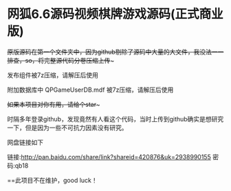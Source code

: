 # 网狐6.6源码视频棋牌游戏源码(正式商业版)


~~原版源码在第一个文件夹中，因为github剔除了源码中大量的大文件，我没法一一排查，so，将完整源代码分卷压缩上传~~~


发布组件被7z压缩，请解压后使用


附加数据库中 QPGameUserDB.mdf 被7z压缩，请解压后使用


~~如果本项目对你有用，请给个star~~~





时隔多年登录github，发现竟然有人看这个代码，当时上传到github确实是想研究一下，但是因为一些不可抗力因素没有研究。


网盘链接如下


链接:http://pan.baidu.com/share/link?shareid=420876&uk=2938990155 密码:qb18


==此项目不在维护，good luck！
